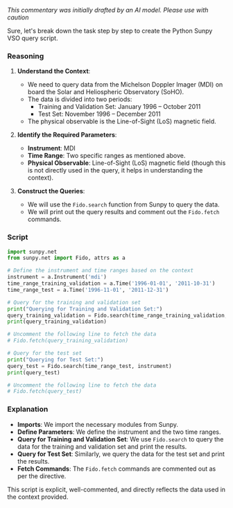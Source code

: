 _This commentary was initially drafted by an AI model. Please use with caution_

Sure, let's break down the task step by step to create the Python Sunpy VSO query script.

### Reasoning

1. **Understand the Context**:
   - We need to query data from the Michelson Doppler Imager (MDI) on board the Solar and Heliospheric Observatory (SoHO).
   - The data is divided into two periods: 
     - Training and Validation Set: January 1996 – October 2011
     - Test Set: November 1996 – December 2011
   - The physical observable is the Line-of-Sight (LoS) magnetic field.

2. **Identify the Required Parameters**:
   - **Instrument**: MDI
   - **Time Range**: Two specific ranges as mentioned above.
   - **Physical Observable**: Line-of-Sight (LoS) magnetic field (though this is not directly used in the query, it helps in understanding the context).

3. **Construct the Queries**:
   - We will use the `Fido.search` function from Sunpy to query the data.
   - We will print out the query results and comment out the `Fido.fetch` commands.

### Script

```python
import sunpy.net
from sunpy.net import Fido, attrs as a

# Define the instrument and time ranges based on the context
instrument = a.Instrument('mdi')
time_range_training_validation = a.Time('1996-01-01', '2011-10-31')
time_range_test = a.Time('1996-11-01', '2011-12-31')

# Query for the training and validation set
print("Querying for Training and Validation Set:")
query_training_validation = Fido.search(time_range_training_validation, instrument)
print(query_training_validation)

# Uncomment the following line to fetch the data
# Fido.fetch(query_training_validation)

# Query for the test set
print("Querying for Test Set:")
query_test = Fido.search(time_range_test, instrument)
print(query_test)

# Uncomment the following line to fetch the data
# Fido.fetch(query_test)
```

### Explanation

- **Imports**: We import the necessary modules from Sunpy.
- **Define Parameters**: We define the instrument and the two time ranges.
- **Query for Training and Validation Set**: We use `Fido.search` to query the data for the training and validation set and print the results.
- **Query for Test Set**: Similarly, we query the data for the test set and print the results.
- **Fetch Commands**: The `Fido.fetch` commands are commented out as per the directive.

This script is explicit, well-commented, and directly reflects the data used in the context provided.
